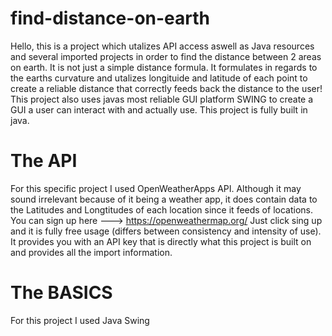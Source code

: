 # find-distance-on-earth

Hello, this is a project which utalizes API access aswell as Java resources and several imported projects in order to find the distance 
between 2 areas on earth. It is not just a simple distance formula. It formulates in regards to the earths curvature and utalizes longituide
and latitude of each point to create a reliable distance that correctly feeds back the distance to the user! This project also uses
javas most reliable GUI platform SWING to create a GUI a user can interact with and actually use. This project is fully built in java.

# The API

For this specific project I used OpenWeatherApps API. Although it may sound irrelevant because of it being a weather app, it does contain data 
to the Latitudes and Longtitudes of each location since it feeds of locations. You can sign up here ---> https://openweathermap.org/ 
Just click sing up and it is fully free usage (differs between consistency and intensity of use). It provides you with an API key that is directly
what this project is built on and provides all the import information.

# The BASICS

For this project I used Java Swing 
